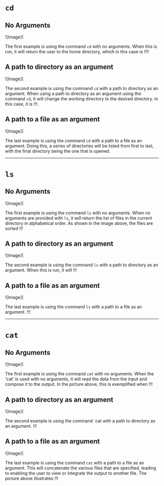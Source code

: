 # `cd`
## No Arguments
![Image](

The first example is using the command `cd` with no arguments. When this is run, it will return the user to the home directory, which in this case is !!!!

## A path to directory as an argument
![Image](

The second example is using the command `cd` with a path to directory as an argument. When using a path to directory as an argument using the command `cd`, it will change the working directory to the desired directory. In this case, it is !!!. 

## A path to a file as an argument
![Image](

The last example is using the command `cd` with a path to a file as an argument. Doing this, a series of directories will be listed from first to last, with the final directory being the one that is opened.

--------------------------------------------------------------------------------------------------------------------------------------------------------------------
# `ls`
## No Arguments
![Image](

The first example is using the command `ls` with no arguments. When no arguments are provided with `ls`, it will return the list of files in the current directory in alphabetical order. As shown in the image above, the files are sorted !!!

## A path to directory as an argument
![Image](

The second example is using the command `ls` with a path to directory as an argument. When this is run, it will !!!

## A path to a file as an argument
![Image](

The last example is using the command `ls` with a path to a file as an argument.  !!!

--------------------------------------------------------------------------------------------------------------------------------------------------------------------
# `cat`
## No Arguments
![Image](

The first example is using the command `cat` with no arguments. When the 'cat' is used with no arguments, it will read the data from the input and compose it to the output. In the picture above, this is exemplified when !!!

## A path to directory as an argument
![Image](

The second example is using the command `cat with a path to directory as an argument. !!!

## A path to a file as an argument
![Image](

The last example is using the command `cat` with a path to a file as an argument. This will concatenate the various files that are specified, leading to enabling the user to view or integrate the output to another file. The picture above illustrates !!!
